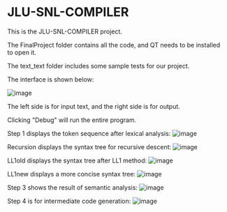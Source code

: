 # JLU-SNL-COMPILER
This is the JLU-SNL-COMPILER project.

The FinalProject folder contains all the code, and QT needs to be installed to open it.

The text_text folder includes some sample tests for our project.

The interface is shown below:

![image](https://github.com/HanLi05869/images/blob/master/1.png)

The left side is for input text, and the right side is for output.

Clicking "Debug" will run the entire program.

Step 1 displays the token sequence after lexical analysis:
![image](https://github.com/HanLi05869/images/blob/master/2.png)

Recursion displays the syntax tree for recursive descent:
![image](https://github.com/HanLi05869/images/blob/master/3.png)

LL1old displays the syntax tree after LL1 method:
![image](https://github.com/HanLi05869/images/blob/master/4.png)

LL1new displays a more concise syntax tree:
![image](https://github.com/HanLi05869/images/blob/master/5.png)

Step 3 shows the result of semantic analysis:
![image](https://github.com/HanLi05869/images/blob/master/6.png)

Step 4 is for intermediate code generation:
![image](https://github.com/HanLi05869/images/blob/master/7.png)
